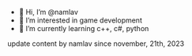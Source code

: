 - 👋 Hi, I’m @namlav
- 👀 I’m interested in game development
- 🌱 I’m currently learning c++, c#, python
<!---
namlav/namlav is a ✨ special ✨ repository because its `README.md` (this file) appears on your GitHub profile.
You can click the Preview link to take a look at your changes.
--->
update content by namlav since november, 21th, 2023